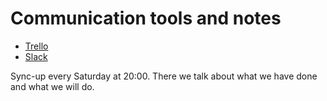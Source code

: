 # Communication tools and notes

* [Trello](https://trello.com/b/f3F6UYSp)
* [Slack](https://data-stack.slack.com/)

Sync-up every Saturday at 20:00. There we talk about what we have done and what we will do.
